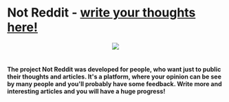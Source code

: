 # Not Reddit - [write your thoughts here!](http://notreddit.live)

<p align="center">
  <b></b>
  <img src="http://notreddit.live/static/images/favicon.png">
  <br></br>
</p>

#### The project Not Reddit was developed for people, who want just to public their thoughts and articles. It's a platform, where your opinion can be see by many people and you'll probably have some feedback. Write more and interesting articles and you will have a huge progress! 

